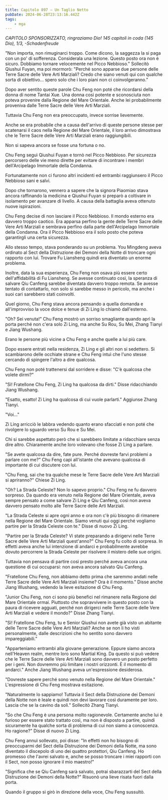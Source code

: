 ```yaml
---
title: Capitolo 897 – Un Taglio Netto
pubDate: 2024-06-28T23:13:16.442Z
tags:
    - mga
---
```



<em>CAPITOLO SPONSORIZZATO, ringraziamo Dio!
145 capitoli in coda (145 Dio), 1/3,
-Schadenfreude</em>


"Non importa, non rimuginarci troppo. Come dicono, la saggezza la si paga con un po' di sofferenza. Considerala una lezione. Questo posto ora non è sicuro. Dobbiamo tornare velocemente nel Picco Nebbioso." Sollecitò Qiushui Fuyan, ma poi mormorò: "Perché sono apparse due persone delle Terre Sacre delle Vere Arti Marziali? Credo che siano venuti qui con qualche sorta di obiettivo... spero solo che i loro piani non ci coinvolgeranno."


Dopo aver sentito queste parole Chu Feng non poté che ricordarsi della donna di nome Tantai Xue. Una donna così potente e sconosciuta non poteva provenire dalla Regione del Mare Orientale. Anche lei probabilmente proveniva dalle Terre Sacre delle Vere Arti Marziali.


Tuttavia Chu Feng non era preoccupato, invece sorrise lievemente.


Anche se era probabile che a causa dell'arrivo di queste persone stesse per scatenarsi il caos nella Regione del Mare Orientale, il loro arrivo dimostrava che le Terre Sacre delle Vere Arti Marziali erano raggiungibili.


Non si sapeva ancora se fosse una fortuna o no.


Chu Feng seguì Qiushui Fuyan e tornò nel Picco Nebbioso. Per sicurezza percorsero delle vie meno dirette per evitare di incontrare i membri dell'Arcipelago Immortale della Condanna.


Fortunatamente non ci furono altri incidenti ed entrambi raggiunsero il Picco Nebbioso sani e salvi.


Dopo che tornarono, vennero a sapere che la signora Piaomiao stava ancora raffinando la medicina e Qiushui Fuyan si preparò a coltivare in isolamento per avanzare di livello. A causa della battaglia aveva ottenuto nuove ispirazioni.


Chu Feng decise di non lasciare il Picco Nebbioso. Il mondo esterno era davvero troppo caotico. Era apparsa perfino la gente delle Terre Sacre delle Vere Arti Marziali e sembrava perfino dalla parte dell'Arcipelago Immortale della Condanna. Ora il Picco Nebbioso era il solo posto che poteva garantirgli una certa sicurezza.


Allo stesso tempo, stava ponderando su un problema. You Mingdeng aveva ordinato al Sect della Distruzione dei Demoni della Notte di troncare ogni rapporto con lui. Trovare Fu Liansheng quindi era diventato un enorme problema.


Inoltre, data la sua esperienza, Chu Feng non osava più essere certo dell'affidabilità di Fu Liansheng. Se avesse continuato così, la speranza di salvare Qiu Canfeng sarebbe diventata davvero troppo remota. Se avesse tentato di contattarlo, non solo si sarebbe messo in pericolo, ma anche i suoi cari sarebbero stati coinvolti.


Quel giorno, Chu Feng stava ancora pensando a quella domanda e all'improvviso la voce dolce e tenue di Zi Ling lo chiamò dall'esterno.


"Oh? Sei venuta!" Chu Feng mostrò un sorriso smagliante quando aprì la porta perché non c'era solo Zi Ling, ma anche Su Rou, Su Mei, Zhang Tianyi e Jiang Wushang.


Erano le persone più vicine a Chu Feng e anche quelle a lui più care.


Dopo essere entrati nella residenza, Zi Ling e gli altri non si sedettero. Si scambiarono delle occhiate strane e Chu Feng intuì che l'uno stesse cercando di spingere l'altro a dire qualcosa.


Chu Feng non poté trattenersi dal sorridere e disse: "C'è qualcosa che volete dirmi?"


"Sì! Fratellone Chu Feng, Zi Ling ha qualcosa da dirti." Disse ridacchiando Jiang Wushang.


"Esatto, esatto! Zi Ling ha qualcosa di cui vuole parlarti." Aggiunse Zhang Tianyi.


"Voi..."


Zi Ling arricciò le labbra vedendo quanto erano sfacciati e non poté che rivolgere lo sguardo verso Su Rou e Su Mei.


Chi si sarebbe aspettato però che si sarebbero limitate a ridacchiare senza dire altro. Chiaramente anche loro volevano che fosse Zi Ling a parlare.


"Se avete qualcosa da dire, fate pure. Perché dovreste farvi problemi a parlare con me?" Chu Feng capì all'istante che avevano qualcosa di importante di cui discutere con lui.


"Chu Feng, sai che tra qualche mese le Terre Sacre delle Vere Arti Marziali si apriranno?" Chiese Zi Ling.


"Oh? La Strada Celeste? Non lo sapevo proprio." Chu Feng ne fu davvero sorpreso. Da quando era venuto nella Regione del Mare Orientale, aveva sempre pensato a come salvare Zi Ling e Qiu Canfeng, così non aveva davvero pensato molto alle Terre Sacre delle Arti Marziali.


"La Strada Celeste si apre ogni anno e ora non c'è più bisogno di rimanere nella Regione del Mare Orientale. Siamo venuti qui oggi perché vogliamo partire per la Strada Celeste con te." Disse di nuovo Zi Ling.


"Partire per la Strada Celeste? Vi state preparando a dirigervi nelle Terre Sacre delle Vere Arti Marziali quest'anno?" Chu Feng fu colto di sorpresa. In effetti aveva anche lui intenzione di andarci e probabilmente avrebbe dovuto percorrere la Strada Celeste per risolvere il mistero delle sue origini.


Tuttavia non pensava di partire così presto perché aveva ancora una questione di cui occuparsi: non aveva ancora salvato Qiu Canfeng.


"Fratellone Chu Feng, non abbiamo detto prima che saremmo andati nelle Terre Sacre delle Vere Arti Marziali insieme? Ora è il momento." Disse anche Jiang Wushang, vedendo la lieve esitazione di Chu Feng.


"Junior Chu Feng, non ci sono più benefici nel rimanere nella Regione del Mare Orientale ormai. Piuttosto che sopravvivere in questo posto con la paura di ricevere agguati, perché non dirigerci nelle Terre Sacre delle Vere Arti Marziali e vedere il mondo?" Disse Zhang Tianyi.


"Sì! Fratellone Chu Feng, tu e Senior Qiushui non avete già visto un abitante delle Terre Sacre delle Vere Arti Marziali? Anche se non li ho visti personalmente, dalle descrizioni che ho sentito sono davvero impareggiabili."


"Apparteniamo entrambi alla giovane generazione. Eppure siamo ancora nell'Heaven realm, mentre loro sono Martial King. Da questo si può vedere che le Terre Sacre delle Vere Arti Marziali sono davvero un posto perfetto per i geni. Non dovremmo più limitare i nostri orizzonti. È il momento di andarci." Anche Jiang Wushang aveva un'espressione desiderosa.


"Dovreste sapere perché sono venuto nella Regione del Mare Orientale." L'espressione di Chu Feng mostrava esitazione.


"Naturalmente lo sappiamo! Tuttavia il Sect della Distruzione dei Demoni della Notte non è leale e quindi non devi lavorare così duramente per loro. Lascia che se la cavino da soli." Sollecitò Zhang Tianyi.


"So che Chu Feng è una persona molto ragionevole. Certamente anche lui è furioso per essere stato trattato così, ma non è disposto a partire, quindi sicuramente ha qualche sorta di problema di cui non siamo a conoscenza. Ho ragione?" Disse di nuovo Zi Ling.


Chu Feng annuì sollevato, poi disse: "In effetti non ho bisogno di preoccuparmi del Sect della Distruzione dei Demoni della Notte, ma sono diventato il discepolo di uno dei quattro protettori, Qiu Canfeng. Ho promesso che l'avrei salvato e, anche se posso troncare i miei rapporti con il Sect, non posso ignorare il mio maestro!"


"Significa che se Qiu Canfeng sarà salvato, potrai sbarazzarti del Sect della Distruzione dei Demoni della Notte?" Risuonò una lieve risata fuori dalla porta.


Quando il gruppo si girò in direzione della voce, Chu Feng sussultò.
                                


                                



